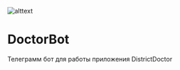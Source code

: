 ![alttext](https://images.softwaresuggest.com/company_logo/1574331474579_b_224.jpg)
# DoctorBot
Телеграмм бот для работы приложения DistrictDoctor
